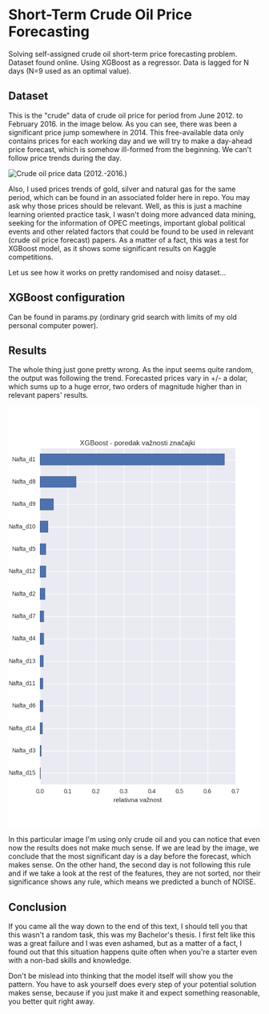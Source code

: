 # Short-Term Crude Oil Price Forecasting

Solving self-assigned crude oil short-term price forecasting problem. Dataset found online. Using XGBoost as a regressor. Data is lagged for N days (N=9 used as an optimal value).

## Dataset

This is the "crude" data of crude oil price for period from June 2012. to February 2016. in the image below. As you can see, there was been a significant price jump somewhere in 2014. This free-available data only contains prices for each working day and we will try to make a day-ahead price forecast, which is somehow ill-formed from the beginning. We can't follow price trends during the day.

![Crude oil price data (2012.-2016.)](/graphs/crude_oil_figure.png)

Also, I used prices trends of gold, silver and natural gas for the same period, which can be found in an associated folder here in repo. You may ask why those prices should be relevant. Well, as this is just a machine learning oriented practice task, I wasn't doing more advanced data mining, seeking for the information of OPEC meetings, important global political events and other related factors that could be found to be used in relevant (crude oil price forecast) papers. As a matter of a fact, this was a test for XGBoost model, as it shows some significant results on Kaggle competitions.

Let us see how it works on pretty randomised and noisy dataset...

## XGBoost configuration

Can be found in params.py (ordinary grid search with limits of my old personal computer power).

## Results

The whole thing just gone pretty wrong. As the input seems quite random, the output was following the trend. Forecasted prices vary in +/- a dolar, which sums up to a huge error, two orders of magnitude higher than in relevant papers' results.

![Feature importance (in Croatian)](/graphs/feature_importance_xgb.png)

In this particular image I'm using only crude oil and you can notice that even now the results does not make much sense. If we are lead by the image, we conclude that the most significant day is a day before the forecast, which makes sense. On the other hand, the second day is not following this rule and if we take a look at the rest of the features, they are not sorted, nor their significance shows any rule, which means we predicted a bunch of NOISE.

## Conclusion

If you came all the way down to the end of this text, I should tell you that this wasn't a random task, this was my Bachelor's thesis. I first felt like this was a great failure and I was even ashamed, but as a matter of a fact, I found out that this situation happens quite often when you're a starter even with a non-bad skills and knowledge. 

Don't be mislead into thinking that the model itself will show you the pattern. You have to ask yourself does every step of your potential solution makes sense, because if you just make it and expect something reasonable, you better quit right away.
